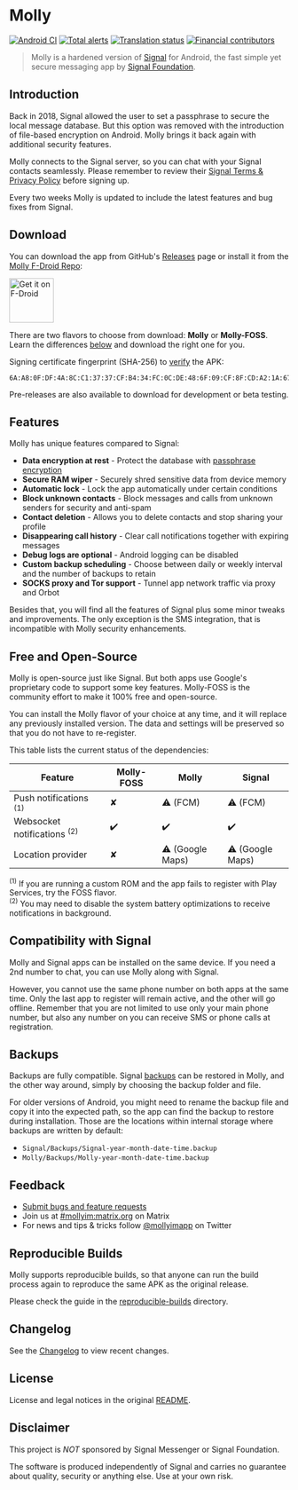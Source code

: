 # Molly

[![Android CI](https://github.com/mollyim/mollyim-android/workflows/Android%20CI/badge.svg)](https://github.com/mollyim/mollyim-android/actions)
[![Total alerts](https://img.shields.io/lgtm/alerts/g/mollyim/mollyim-android.svg?logo=lgtm&logoWidth=18)](https://lgtm.com/projects/g/mollyim/mollyim-android/alerts/)
[![Translation status](https://hosted.weblate.org/widgets/molly-instant-messenger/-/svg-badge.svg)](https://hosted.weblate.org/engage/molly-instant-messenger/?utm_source=widget)
[![Financial contributors](https://opencollective.com/mollyim/tiers/badge.svg)](https://opencollective.com/mollyim#category-CONTRIBUTE)

> Molly is a hardened version of [Signal](https://github.com/signalapp/Signal-Android) for Android, the fast simple yet secure messaging app by [Signal Foundation](https://signal.org).

## Introduction

Back in 2018, Signal allowed the user to set a passphrase to secure the local message database. But this option was removed with the introduction of file-based encryption on Android. Molly brings it back again with additional security features.

Molly connects to the Signal server, so you can chat with your Signal contacts seamlessly. Please remember to review their [Signal Terms & Privacy Policy](https://signal.org/legal/) before signing up.

Every two weeks Molly is updated to include the latest features and bug fixes from Signal.

## Download

You can download the app from GitHub's [Releases](https://github.com/mollyim/mollyim-android/releases/latest) page or install it from the [Molly F-Droid Repo](https://molly.im/fdroid/):

[<img src="https://fdroid.gitlab.io/artwork/badge/get-it-on.png"
    alt="Get it on F-Droid"
    height="80">](https://molly.im/fdroid/)

There are two flavors to choose from download: **Molly** or **Molly-FOSS**. Learn the differences [below](#free-and-open-source) and download the right one for you.

Signing certificate fingerprint (SHA-256) to [verify](https://developer.android.com/studio/command-line/apksigner#usage-verify) the APK:
```
6A:A8:0F:DF:4A:8C:C1:37:37:CF:B4:34:FC:0C:DE:48:6F:09:CF:8F:CD:A2:1A:67:BE:A5:EE:1C:A2:70:08:86
```

Pre-releases are also available to download for development or beta testing.

## Features

Molly has unique features compared to Signal:

- **Data encryption at rest** - Protect the database with [passphrase encryption](https://github.com/mollyim/mollyim-android/wiki/Data-Encryption-At-Rest)
- **Secure RAM wiper** - Securely shred sensitive data from device memory
- **Automatic lock** - Lock the app automatically under certain conditions
- **Block unknown contacts** - Block messages and calls from unknown senders for security and anti-spam
- **Contact deletion** - Allows you to delete contacts and stop sharing your profile
- **Disappearing call history** - Clear call notifications together with expiring messages
- **Debug logs are optional** - Android logging can be disabled
- **Custom backup scheduling** - Choose between daily or weekly interval and the number of backups to retain
- **SOCKS proxy and Tor support** - Tunnel app network traffic via proxy and Orbot

Besides that, you will find all the features of Signal plus some minor tweaks and improvements. The only exception is the SMS integration, that is incompatible with Molly security enhancements.

## Free and Open-Source

Molly is open-source just like Signal. But both apps use Google's proprietary code to support some key features. Molly-FOSS is the community effort to make it 100% free and open-source.

You can install the Molly flavor of your choice at any time, and it will replace any previously installed version. The data and settings will be preserved so that you do not have to re-register.

This table lists the current status of the dependencies:

| Feature                                | Molly-FOSS | Molly            | Signal          |
| -------------------------------------- | ---------- | ---------------- | --------------- |
| Push notifications <sup>(1)</sup>      | ✘          | ⚠️ (FCM)         | ⚠ (FCM)         |
| Websocket notifications <sup>(2)</sup> | ✔️          | ✔️               | ✔️               |
| Location provider                      | ✘          | ⚠ (Google Maps) | ⚠ (Google Maps) |

<sup>(1)</sup> If you are running a custom ROM and the app fails to register with Play Services, try the FOSS flavor.<br/>
<sup>(2)</sup> You may need to disable the system battery optimizations to receive notifications in background.

## Compatibility with Signal

Molly and Signal apps can be installed on the same device. If you need a 2nd number to chat, you can use Molly along with Signal.

However, you cannot use the same phone number on both apps at the same time. Only the last app to register will remain active, and the other will go offline. Remember that you are not limited to use only your main phone number, but also any number on you can receive SMS or phone calls at registration.

## Backups

Backups are fully compatible. Signal [backups](https://support.signal.org/hc/en-us/articles/360007059752-Backup-and-Restore-Messages) can be restored in Molly, and the other way around, simply by choosing the backup folder and file.

For older versions of Android, you might need to rename the backup file and copy it into the expected path, so the app can find the backup to restore during installation. Those are the locations within internal storage where backups are written by default:
- `Signal/Backups/Signal-year-month-date-time.backup`
- `Molly/Backups/Molly-year-month-date-time.backup`

## Feedback

- [Submit bugs and feature requests](https://github.com/mollyim/mollyim-android/issues)
- Join us at [#mollyim:matrix.org](https://matrix.to/#/#mollyim:matrix.org) on Matrix
- For news and tips & tricks follow [@mollyimapp](https://twitter.com/mollyimapp) on Twitter

## Reproducible Builds

Molly supports reproducible builds, so that anyone can run the build process again to reproduce the same APK as the original release.

Please check the guide in the [reproducible-builds](https://github.com/mollyim/mollyim-android/blob/master/reproducible-builds) directory.

## Changelog

See the [Changelog](https://github.com/mollyim/mollyim-android/wiki/Changelog) to view recent changes.

## License

License and legal notices in the original [README](README-ORIG.md).

## Disclaimer

This project is *NOT* sponsored by Signal Messenger or Signal Foundation.

The software is produced independently of Signal and carries no guarantee about quality, security or anything else. Use at your own risk.
